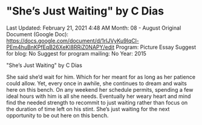 # "She’s Just Waiting" by C Dias

Last Updated: February 21, 2021 4:48 AM
Month: 08 - August
Original Document (Google Doc): https://docs.google.com/document/d/1rlJVyKu9IqCl-PEm4huBnKPfEqB26XeKl8RRiZ0NAPY/edit
Program: Picture Essay
Suggest for blog: No
Suggest for program mailing: No
Year: 2015

"She’s Just Waiting" by C Dias

She said she’d wait for him. Which for her meant for as long as her patience could allow. Yet, every once in awhile, she continues to dream and waits here on this bench. On any weekend her schedule permits, spending a few ideal hours with him is all she needs. Eventually her weary heart and mind find the needed strength to recommit to just waiting rather than focus on the duration of time left on his stint. She’s just waiting for the next opportunity to be out here on this bench.